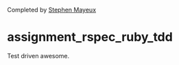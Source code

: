 Completed by [Stephen Mayeux](http://stephenmayeux.com)

assignment_rspec_ruby_tdd
=========================

Test driven awesome.
